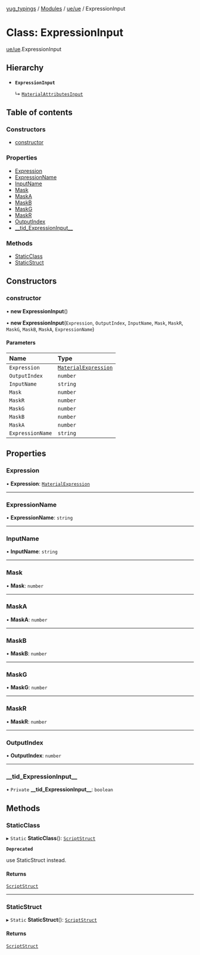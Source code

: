 [yug_typings](../README.md) / [Modules](../modules.md) / [ue/ue](../modules/ue_ue.md) / ExpressionInput

# Class: ExpressionInput

[ue/ue](../modules/ue_ue.md).ExpressionInput

## Hierarchy

- **`ExpressionInput`**

  ↳ [`MaterialAttributesInput`](ue_ue.MaterialAttributesInput.md)

## Table of contents

### Constructors

- [constructor](ue_ue.ExpressionInput.md#constructor)

### Properties

- [Expression](ue_ue.ExpressionInput.md#expression)
- [ExpressionName](ue_ue.ExpressionInput.md#expressionname)
- [InputName](ue_ue.ExpressionInput.md#inputname)
- [Mask](ue_ue.ExpressionInput.md#mask)
- [MaskA](ue_ue.ExpressionInput.md#maska)
- [MaskB](ue_ue.ExpressionInput.md#maskb)
- [MaskG](ue_ue.ExpressionInput.md#maskg)
- [MaskR](ue_ue.ExpressionInput.md#maskr)
- [OutputIndex](ue_ue.ExpressionInput.md#outputindex)
- [\_\_tid\_ExpressionInput\_\_](ue_ue.ExpressionInput.md#__tid_expressioninput__)

### Methods

- [StaticClass](ue_ue.ExpressionInput.md#staticclass)
- [StaticStruct](ue_ue.ExpressionInput.md#staticstruct)

## Constructors

### constructor

• **new ExpressionInput**()

• **new ExpressionInput**(`Expression`, `OutputIndex`, `InputName`, `Mask`, `MaskR`, `MaskG`, `MaskB`, `MaskA`, `ExpressionName`)

#### Parameters

| Name | Type |
| :------ | :------ |
| `Expression` | [`MaterialExpression`](ue_ue.MaterialExpression.md) |
| `OutputIndex` | `number` |
| `InputName` | `string` |
| `Mask` | `number` |
| `MaskR` | `number` |
| `MaskG` | `number` |
| `MaskB` | `number` |
| `MaskA` | `number` |
| `ExpressionName` | `string` |

## Properties

### Expression

• **Expression**: [`MaterialExpression`](ue_ue.MaterialExpression.md)

___

### ExpressionName

• **ExpressionName**: `string`

___

### InputName

• **InputName**: `string`

___

### Mask

• **Mask**: `number`

___

### MaskA

• **MaskA**: `number`

___

### MaskB

• **MaskB**: `number`

___

### MaskG

• **MaskG**: `number`

___

### MaskR

• **MaskR**: `number`

___

### OutputIndex

• **OutputIndex**: `number`

___

### \_\_tid\_ExpressionInput\_\_

• `Private` **\_\_tid\_ExpressionInput\_\_**: `boolean`

## Methods

### StaticClass

▸ `Static` **StaticClass**(): [`ScriptStruct`](ue_ue.ScriptStruct.md)

**`Deprecated`**

use StaticStruct instead.

#### Returns

[`ScriptStruct`](ue_ue.ScriptStruct.md)

___

### StaticStruct

▸ `Static` **StaticStruct**(): [`ScriptStruct`](ue_ue.ScriptStruct.md)

#### Returns

[`ScriptStruct`](ue_ue.ScriptStruct.md)
